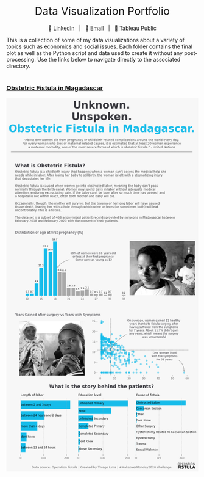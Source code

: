 <h1 style="font-weight:normal" align="center">
  &nbsp;Data Visualization Portfolio&nbsp;
</h1>

<div align="center">

:link: [LinkedIn][LinkedIn]&nbsp;&nbsp;&nbsp;|&nbsp;&nbsp;&nbsp;:link: [Email][Email]&nbsp;&nbsp;&nbsp;|&nbsp;&nbsp;&nbsp;:link: [Tableau Public][tableau]

</div>

<div align="left">
  
This is a collection of some of my data visualizations about a variety of topics such as economics and social issues. Each folder contains the final plot as well as the Python script and data used to create it without any post-processing. Use the links below to navigate directly to the associated directory.

</div>

[LinkedIn]:https://www.linkedin.com/in/thiagomoreiradelima/
[Email]:mailto:thiago.moreira.lima@outlook.com
[tableau]:https://public.tableau.com/profile/thiago.moreira#!/

#
### [Obstetric Fistula in Magadascar](https://github.com/thiago-mlima/Data-Visualization-Portfolio/tree/master/obstetric-fistula-in-madagascar)
<img src="obstetric-fistula-in-madagascar/obstetric_fistula_plot.png">
